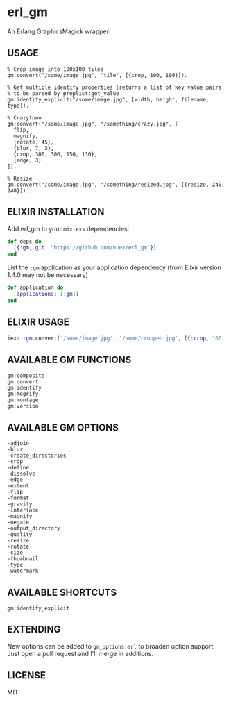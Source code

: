 # erl_gm

An Erlang GraphicsMagick wrapper

## USAGE

```
% Crop image into 100x100 tiles
gm:convert("/some/image.jpg", "tile", [{crop, 100, 100}]).

% Get multiple identify properties (returns a list of key value pairs
% to be parsed by proplist:get_value
gm:identify_explicit("/some/image.jpg", [width, height, filename, type]).

% Crazytown
gm:convert("/some/image.jpg", "/something/crazy.jpg", [
  flip,
  magnify,
  {rotate, 45},
  {blur, 7, 3},
  {crop, 300, 300, 150, 130},
  {edge, 3}
]).

% Resize
gm:convert("/some/image.jpg", "/something/resized.jpg", [{resize, 240, 240}]).
```

## ELIXIR INSTALLATION

Add erl_gm to your `mix.exs` dependencies:

```elixir
def deps do
  [{:gm, git: "https://github.com/nuex/erl_gm"}]
end
```

List the `:gm` application as your application dependency (from Elixir version 1.4.0 may not be necessary)

```elixir
def application do
  [applications: [:gm]]
end
```

## ELIXIR USAGE

```elixir
iex> :gm.convert('/some/image.jpg', '/some/cropped.jpg', [{:crop, 100, 100}])
```

## AVAILABLE GM FUNCTIONS

```
gm:composite
gm:convert
gm:identify
gm:mogrify
gm:montage
gm:version
```

## AVAILABLE GM OPTIONS

```
-adjoin
-blur
-create_directories
-crop
-define
-dissolve
-edge
-extent
-flip
-format
-gravity
-interlace
-magnify
-negate
-output_directory
-quality
-resize
-rotate
-size
-thumbnail
-type
-watermark
```

## AVAILABLE SHORTCUTS

```
gm:identify_explicit
```

## EXTENDING

New options can be added to `gm_options.erl` to broaden option support. Just open a pull request and I'll merge in additions.

## LICENSE

MIT
